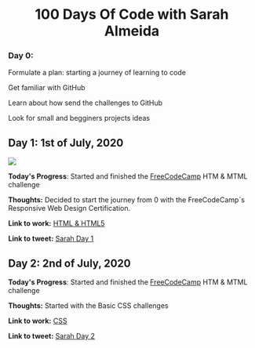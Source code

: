 <h1 align="center">100 Days Of Code with Sarah Almeida</h1>

### Day 0: 
Formulate a plan: starting a journey of learning to code

Get familiar with GitHub

Learn about how send the challenges to GitHub 

Look for small and begginers projects ideas


### <h2 align=”center”>Day 1: 1st of July, 2020</h2>

<a href="https://lh3.googleusercontent.com/xxFrkXmVT3IQE1uDJOGzpTo0OJskjvnmqnlz12KBEUxBTDC9K0CHdwZLuJ6Ym-RBGq0m-f6bymK85HULQfc-lxme3AOzD99FLZs01ZLENFAwUfAW1CynFBCngpTP-q1lcJj5VSPgcw=w2400?source=screenshot.guru"> <img src="https://lh3.googleusercontent.com/xxFrkXmVT3IQE1uDJOGzpTo0OJskjvnmqnlz12KBEUxBTDC9K0CHdwZLuJ6Ym-RBGq0m-f6bymK85HULQfc-lxme3AOzD99FLZs01ZLENFAwUfAW1CynFBCngpTP-q1lcJj5VSPgcw=w600-h315-p-k" /> </a>

**Today's Progress**: Started and finished the [FreeCodeCamp](https://www.freecodecamp.org/learn) HTM & MTML challenge 

**Thoughts:** Decided to start the journey from 0 with the FreeCodeCamp´s Responsive Web Design Certification.

**Link to work:** [HTML & HTML5](https://github.com/sarahdialmeida/html-html5/blob/master/HTML-HTML5.html)
 
**Link to tweet:** [Sarah Day 1](insertLinkToTweet)


### <h2 align=”center”>Day 2: 2nd of July, 2020</h2>

**Today's Progress**: Started and finished the [FreeCodeCamp](https://www.freecodecamp.org/learn) HTM & MTML challenge 

**Thoughts:** Started with the Basic CSS challenges

**Link to work:** [CSS]()
 
**Link to tweet:** [Sarah Day 2](insertLinkToTweet)





